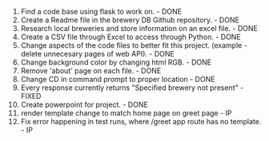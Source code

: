1. Find a code base using flask to work on. - DONE
2. Create a Readme file in the brewery DB  Github repository.  - DONE
3. Research local breweries and store information on an excel file. - DONE
3. Create a CSV file through Excel to access through Python. - DONE
4. Change aspects of the code files to better fit this project. (example - delete unnecesary pages of web API). - DONE
6. Change background color by changing html RGB. - DONE
7. Remove 'about' page on each file. - DONE
8. Change CD in command prompt to proper location - DONE
9. Every response currently returns "Specified brewery not present" - FIXED
10. Create powerpoint for project. - DONE
11. render template change to match home page on greet page - IP
12. Fix error happening in test runs, where /greet app route has no template. - IP
